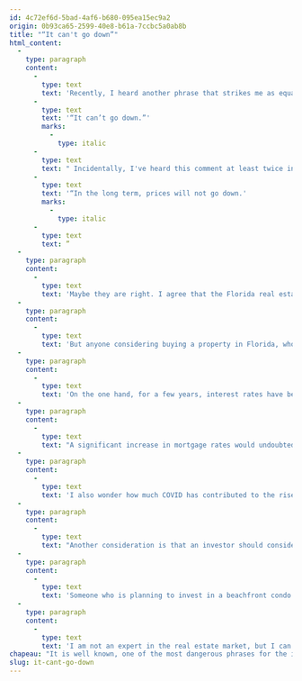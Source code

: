 ```yaml
---
id: 4c72ef6d-5bad-4af6-b680-095ea15ec9a2
origin: 0b93ca65-2599-40e8-b61a-7ccbc5a0ab8b
title: "“It can't go down”"
html_content:
  -
    type: paragraph
    content:
      -
        type: text
        text: 'Recently, I heard another phrase that strikes me as equally dangerous for an investor: '
      -
        type: text
        text: '“It can’t go down.”'
        marks:
          -
            type: italic
      -
        type: text
        text: " Incidentally, I've heard this comment at least twice in the past few weeks applying to the Florida East Coast real estate market. According to two different commentators, the demand for properties near the sea will always be very strong, which means that the prices of properties along the coast cannot fall. To be frank, they both were probably looking at a long-term horizon. Their true statement should have been: "
      -
        type: text
        text: '“In the long term, prices will not go down.'
        marks:
          -
            type: italic
      -
        type: text
        text: ”
  -
    type: paragraph
    content:
      -
        type: text
        text: 'Maybe they are right. I agree that the Florida real estate market, particularly seaside, will be in high demand for many years to come. There is still a high proportion of the population reaching retirement age, both in Canada and in the rest of the United States and Europe, who will want to take it easy under the Florida sun during their retirement. It is also normal that properties in Florida in general are worth more than comparable properties in other less attractive regions for a retired population from Ohio, Ontario, or Indiana.'
  -
    type: paragraph
    content:
      -
        type: text
        text: 'But anyone considering buying a property in Florida, whose real estate market has risen sharply over the past two years of the pandemic, should in my opinion consider at least two factors.'
  -
    type: paragraph
    content:
      -
        type: text
        text: 'On the one hand, for a few years, interest rates have been and are still very low. For example, I see that an American buyer could currently finance the purchase of a property with a 10-year mortgage at a rate of less than 2.40%. However, the American Federal Reserve as well as the Bank of Canada have warned that they will significantly increase their key rates over the coming months and probably into 2023. Also, the inflation rate has been particularly high for several months and it could remain high, which could lead to even higher rate increases than currently contemplated.'
  -
    type: paragraph
    content:
      -
        type: text
        text: "A significant increase in mortgage rates would undoubtedly have a marked negative effect on the value of real estate. Couldn't it significantly lower property values in Florida?"
  -
    type: paragraph
    content:
      -
        type: text
        text: 'I also wonder how much COVID has contributed to the rise in real estate prices in Florida. Has telework not encouraged many workers to settle in Florida? One is entitled to ask whether this demand is sustainable. What will happen when the pandemic is behind us?'
  -
    type: paragraph
    content:
      -
        type: text
        text: "Another consideration is that an investor should consider the alternatives available before investing in a Florida property at an inflated price. In investing, it's all about opportunity costs – what potential returns from other investment options are you missing out on by investing in a Florida property? The sentiment that Florida real estate prices cannot fall in the long term may be valid. But is it the best investment alternative for a long-term investor?"
  -
    type: paragraph
    content:
      -
        type: text
        text: 'Someone who is planning to invest in a beachfront condo should not only ask themselves whether this investment will provide them with positive long-term returns (considering all expenses), but should also compare these potential returns to what alternatives such as stocks, bonds, other real estate, etc. offer him.'
  -
    type: paragraph
    content:
      -
        type: text
        text: 'I am not an expert in the real estate market, but I can recognize the typical behaviours of a speculative bubble. One of these is undoubtedly the dangerous feeling that prices cannot fall.'
chapeau: "It is well known, one of the most dangerous phrases for the investor is “This time it's different”. It can be very expensive to believe that the future will be completely different from the past and to extrapolate recent trends."
slug: it-cant-go-down
---
```


